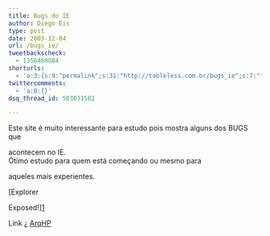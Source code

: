 ```yaml
---
title: Bugs do IE
author: Diego Eis
type: post
date: 2003-12-04
url: /bugs_ie/
tweetbackscheck:
  - 1356469084
shorturls:
  - 'a:3:{s:9:"permalink";s:31:"http://tableless.com.br/bugs_ie";s:7:"tinyurl";s:26:"http://tinyurl.com/3apygh5";s:4:"isgd";s:19:"http://is.gd/sDCvkA";}'
twittercomments:
  - 'a:0:{}'
dsq_thread_id: 503031582

---
```

Este site é muito interessante para estudo pois mostra alguns dos BUGS que
  
acontecem no IE.   
Ótimo estudo para quem está começando ou mesmo para
  
aqueles mais experientes.
              
[Explorer
  
Exposed!][1]
              
Link ¿ [ArqHP][2]

 [1]: http://www.positioniseverything.net/explorer.html
 [2]: http://www.topica.com/lists/arqhp